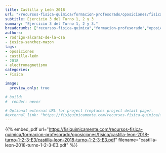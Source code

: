 ```yaml
---
title: Castilla y León 2018
url: "/recursos-fisica-quimica/formacion-profesorado/oposiciones/fisica/castilla-leon-2018-turno-1-2-3-E3"
subtitle: Ejercicio 3 del Turno 1, 2 y 3
summary: "Ejercicio 3 del Turno 1, 2 y 3."
breadcrumbs: ["recursos-fisica-quimica","formacion-profesorado","oposiciones","fisica"]
authors:
- rodrigo-alcaraz-de-la-osa
- jesica-sanchez-mazon
tags:
- oposiciones
- castilla-león
- 2018
- electromagnetismo
categories:
- Física

image:
  preview_only: true

#_build:
#  render: never

# Optional external URL for project (replaces project detail page).
#external_link: "https://fisiquimicamente.com/recursos-fisica-quimica/formacion-profesorado/oposiciones/fisica/castilla-leon-2018-turno-1-2-3-e3/castilla-leon-2018-turno-1-2-3-e3.pdf"
---
```


{{% embed_pdf url="https://fisiquimicamente.com/recursos-fisica-quimica/formacion-profesorado/oposiciones/fisica/castilla-leon-2018-turno-1-2-3-E3/castilla-leon-2018-turno-1-2-3-E3.pdf" filename="castilla-leon-2018-turno-1-2-3-E3.pdf" %}}